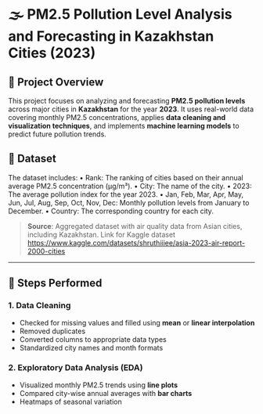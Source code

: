 # 🌫️ PM2.5 Pollution Level Analysis and Forecasting in Kazakhstan Cities (2023)

## 📌 Project Overview

This project focuses on analyzing and forecasting **PM2.5 pollution levels** across major cities in **Kazakhstan** for the year **2023**. It uses real-world data covering monthly PM2.5 concentrations, applies **data cleaning and visualization techniques**, and implements **machine learning models** to predict future pollution trends.

## 📁 Dataset

The dataset includes:
• Rank: The ranking of cities based on their annual average PM2.5 concentration (μg/m³).
• City: The name of the city.
• 2023: The average pollution index for the year 2023.
• Jan, Feb, Mar, Apr, May, Jun, Jul, Aug, Sep, Oct, Nov, Dec: Monthly pollution levels from January to December.
• Country: The corresponding country for each city.

> **Source**: Aggregated dataset with air quality data from Asian cities, including Kazakhstan.
Link for Kaggle dataset https://www.kaggle.com/datasets/shruthiiiee/asia-2023-air-report-2000-cities

---

## 🧹 Steps Performed

### 1. Data Cleaning
- Checked for missing values and filled using **mean** or **linear interpolation**
- Removed duplicates
- Converted columns to appropriate data types
- Standardized city names and month formats

### 2. Exploratory Data Analysis (EDA)
- Visualized monthly PM2.5 trends using **line plots**
- Compared city-wise annual averages with **bar charts**
- Heatmaps of seasonal variation